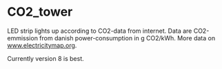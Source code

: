# CO2_tower
LED strip lights up according to CO2-data from internet.
Data are CO2-emmission from danish power-consumption in g CO2/kWh.
More data on www.electricitymap.org.

Currently version 8 is best.
